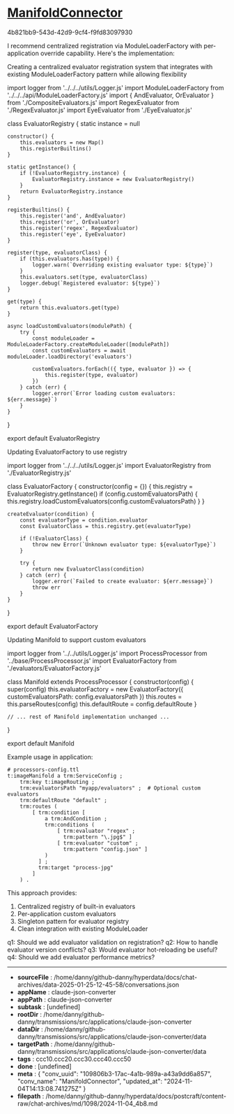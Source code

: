 # [ManifoldConnector](https://claude.ai/chat/109806b3-17ac-4a1b-989a-a43a9dd6a857)

4b821bb9-543d-42d9-9cf4-f9fd83097930

 I recommend centralized registration via ModuleLoaderFactory with per-application override capability. Here's the implementation:

<antThinking>Creating a centralized evaluator registration system that integrates with existing ModuleLoaderFactory pattern while allowing flexibility</antThinking>

<antArtifact identifier="evaluator-registry" type="application/vnd.ant.code" language="javascript" title="src/processors/flow/evaluators/EvaluatorRegistry.js">
import logger from '../../../utils/Logger.js'
import ModuleLoaderFactory from '../../../api/ModuleLoaderFactory.js'
import { AndEvaluator, OrEvaluator } from './CompositeEvaluators.js'
import RegexEvaluator from './RegexEvaluator.js'
import EyeEvaluator from './EyeEvaluator.js'

class EvaluatorRegistry {
    static instance = null

    constructor() {
        this.evaluators = new Map()
        this.registerBuiltins()
    }

    static getInstance() {
        if (!EvaluatorRegistry.instance) {
            EvaluatorRegistry.instance = new EvaluatorRegistry()
        }
        return EvaluatorRegistry.instance
    }

    registerBuiltins() {
        this.register('and', AndEvaluator)
        this.register('or', OrEvaluator)
        this.register('regex', RegexEvaluator)
        this.register('eye', EyeEvaluator)
    }

    register(type, evaluatorClass) {
        if (this.evaluators.has(type)) {
            logger.warn(`Overriding existing evaluator type: ${type}`)
        }
        this.evaluators.set(type, evaluatorClass)
        logger.debug(`Registered evaluator: ${type}`)
    }

    get(type) {
        return this.evaluators.get(type)
    }

    async loadCustomEvaluators(modulePath) {
        try {
            const moduleLoader = ModuleLoaderFactory.createModuleLoader([modulePath])
            const customEvaluators = await moduleLoader.loadDirectory('evaluators')
            
            customEvaluators.forEach(({ type, evaluator }) => {
                this.register(type, evaluator)
            })
        } catch (err) {
            logger.error(`Error loading custom evaluators: ${err.message}`)
        }
    }
}

export default EvaluatorRegistry
</antArtifact>

<antThinking>Updating EvaluatorFactory to use registry</antThinking>

<antArtifact identifier="evaluator-factory-updated" type="application/vnd.ant.code" language="javascript" title="src/processors/flow/evaluators/EvaluatorFactory.js">
import logger from '../../../utils/Logger.js'
import EvaluatorRegistry from './EvaluatorRegistry.js'

class EvaluatorFactory {
    constructor(config = {}) {
        this.registry = EvaluatorRegistry.getInstance()
        if (config.customEvaluatorsPath) {
            this.registry.loadCustomEvaluators(config.customEvaluatorsPath)
        }
    }

    createEvaluator(condition) {
        const evaluatorType = condition.evaluator
        const EvaluatorClass = this.registry.get(evaluatorType)
        
        if (!EvaluatorClass) {
            throw new Error(`Unknown evaluator type: ${evaluatorType}`)
        }

        try {
            return new EvaluatorClass(condition)
        } catch (err) {
            logger.error(`Failed to create evaluator: ${err.message}`)
            throw err
        }
    }
}

export default EvaluatorFactory
</antArtifact>

<antThinking>Updating Manifold to support custom evaluators</antThinking>

<antArtifact identifier="manifold-updated" type="application/vnd.ant.code" language="javascript" title="src/processors/flow/Manifold.js">
import logger from '../../utils/Logger.js'
import ProcessProcessor from '../base/ProcessProcessor.js'
import EvaluatorFactory from './evaluators/EvaluatorFactory.js'

class Manifold extends ProcessProcessor {
    constructor(config) {
        super(config)
        this.evaluatorFactory = new EvaluatorFactory({
            customEvaluatorsPath: config.evaluatorsPath
        })
        this.routes = this.parseRoutes(config)
        this.defaultRoute = config.defaultRoute
    }

    // ... rest of Manifold implementation unchanged ...
}

export default Manifold
</antArtifact>

Example usage in application:
```turtle
# processors-config.ttl
t:imageManifold a trm:ServiceConfig ;
    trm:key t:imageRouting ;
    trm:evaluatorsPath "myapp/evaluators" ;  # Optional custom evaluators
    trm:defaultRoute "default" ;
    trm:routes (
        [ trm:condition [
            a trm:AndCondition ;
            trm:conditions (
                [ trm:evaluator "regex" ; 
                  trm:pattern "\.jpg$" ]
                [ trm:evaluator "custom" ;
                  trm:pattern "config.json" ]
            )
          ] ;
          trm:target "process-jpg"
        ]
    ) .
```

This approach provides:
1. Centralized registry of built-in evaluators
2. Per-application custom evaluators
3. Singleton pattern for evaluator registry
4. Clean integration with existing ModuleLoader

q1: Should we add evaluator validation on registration?
q2: How to handle evaluator version conflicts?
q3: Would evaluator hot-reloading be useful?
q4: Should we add evaluator performance metrics?

---

* **sourceFile** : /home/danny/github-danny/hyperdata/docs/chat-archives/data-2025-01-25-12-45-58/conversations.json
* **appName** : claude-json-converter
* **appPath** : claude-json-converter
* **subtask** : [undefined]
* **rootDir** : /home/danny/github-danny/transmissions/src/applications/claude-json-converter
* **dataDir** : /home/danny/github-danny/transmissions/src/applications/claude-json-converter/data
* **targetPath** : /home/danny/github-danny/transmissions/src/applications/claude-json-converter/data
* **tags** : ccc10.ccc20.ccc30.ccc40.ccc50
* **done** : [undefined]
* **meta** : {
  "conv_uuid": "109806b3-17ac-4a1b-989a-a43a9dd6a857",
  "conv_name": "ManifoldConnector",
  "updated_at": "2024-11-04T14:13:08.741275Z"
}
* **filepath** : /home/danny/github-danny/hyperdata/docs/postcraft/content-raw/chat-archives/md/1098/2024-11-04_4b8.md